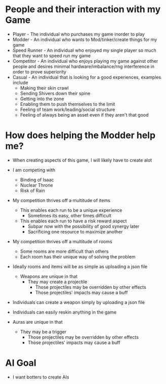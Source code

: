 # People and their interaction with my Game
- Player - The individual who purchases my game inorder to play
- Modder - An individual who wants to Mod/tinker/create things for my game
- Speed Runner - An individual who enjoyed my single player so much that they
want to speed run my game
- Competitor - An individual who enjoys playing my game against other people and
desires minimal hardware/imbalance/rng interference in order to prove superiority
- Casual - An individual that is looking for a good experiences, examples include
  - Making their skin crawl
  - Sending Shivers down their spine
  - Getting into the zone
  - Enabling them to push themselves to the limit
  - Feeling of team work/leading/social structure
  - Feeling of always being an asset even if they aren't that good

# How does helping the Modder help me?
- When creating aspects of this game, I will likely have to create alot
- I am competing with
  - Binding of Isaac
  - Nuclear Throne
  - Risk of Rain
- My competition thrives off a multitude of items
  - This enables each run to be a unique experience
    - Sometimes its easy, other times difficult
  - This enables each run to have a risk reward aspect
    - Subpar now with the possibility of good synergy later
    - Sacrificing one resource to maximize another
- My competition thrives off a multitude of rooms
  - Some rooms are more difficult than others
  - Each room has their unique way of solving the problem

- Ideally rooms and items will be as simple as uploading a json file
  - Weapons are unique in that
    - They may create a projectile
      - Those projectiles may be overridden by other effects
      - Those projectiles' impacts may cause a buff
- Individuals can create a weapon simply by uploading a json file
- Individuals can easily reskin anything in the game

- Auras are unique in that
  - They may be a trigger
    - Those projectiles may be overridden by other effects
    - Those projectiles' impacts may cause a buff


# AI Goal
- I want botters to create AIs
